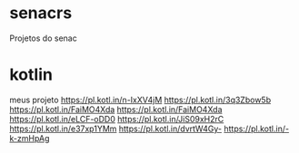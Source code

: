 
# senacrs
Projetos do senac
# kotlin
meus projeto
https://pl.kotl.in/n-IxXV4jM
https://pl.kotl.in/3q3Zbow5b
https://pl.kotl.in/FaiMO4Xda
https://pl.kotl.in/FaiMO4Xda
https://pl.kotl.in/eLCF-oDD0
https://pl.kotl.in/JiS09xH2rC
https://pl.kotl.in/e37xp1YMm
https://pl.kotl.in/dvrtW4Gy-
https://pl.kotl.in/-k-zmHpAg
